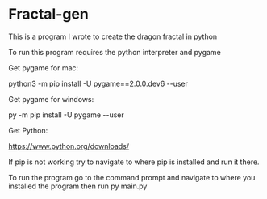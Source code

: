 # Fractal-gen


This is a program I wrote to create the dragon fractal in python

To run this program requires the python interpreter and pygame

Get pygame for mac:

python3 -m pip install -U pygame==2.0.0.dev6 --user

Get pygame for windows:

py -m pip install -U pygame --user

Get Python:

https://www.python.org/downloads/


If pip is not working try to navigate to where pip is installed and run it there.

To run the program go to the command prompt and navigate to where you installed the program then run py main.py
